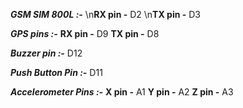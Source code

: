 _**GSM SIM 800L :-**_
  \n**RX pin -** D2
  \n**TX pin -** D3

_**GPS pins :-**_
  **RX pin -** D9
  **TX pin -** D8

_**Buzzer pin :-**_ D12

_**Push Button Pin :-**_ D11

_**Accelerometer Pins :-**_
  **X pin -** A1
  **Y pin -** A2
  **Z pin -** A3
